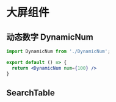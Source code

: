 # 大屏组件

## 动态数字 DynamicNum
```jsx
import DynamicNum from './DynamicNum';

export default () => {
  return <DynamicNum num={100} />
}
```

## SearchTable
<code src='./SearchTable/demo.jsx'></code>
